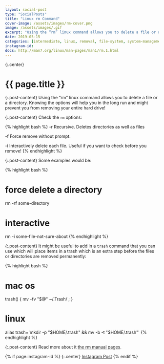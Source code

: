 ```yaml
---
layout: social-post
type: "SocialPosts"
title: "Linux rm Command"
cover-image: /assets/images/rm-cover.png
image: /assets/images/.gif
excerpt: "Using the “rm” linux command allows you to delete a file or a directory"
date: 2019-05-15
categories: [intermediate, linux, removal, file-system, system-management]
instagram-id: 
docs: http://man7.org/linux/man-pages/man1/rm.1.html
---
```

{:.center}
# {{ page.title }}

{:.post-content}
Using the “rm” linux command allows you to delete a file or a directory. 
Knowing the options will help you in the long run and might prevent you from 
removing your entire hard drive! 

{:.post-content}
Check the `rm` options:

{% highlight bash %}
-r      Recursive. Deletes directories as well as files

-f      Force remove without prompt.

-i      Interactively delete each file. Useful if you want to check before you remove!
{% endhighlight %}

{:.post-content}
Some examples would be:

{% highlight bash %}
# force delete a directory
rm -rf some-directory

# interactive
rm -i some-file-not-sure-about
{% endhighlight %}

{:.post-content}
It might be useful to add in a `trash` command that you can use which will 
place items in a trash which is an extra step before the files or directories
are removed permanently:

{% highlight bash %}
# mac os
trash() { mv -fv "$@" ~/.Trash/ ; }

# linux
alias trash='mkdir -p "$HOME/.trash" && mv -b -t "$HOME/.trash"'
{% endhighlight %}

{:.post-content}
Read more about it <a href="{{page.docs}}" target="_blank">the rm manual pages</a>.

{% if page.instagram-id %}
{:.center}
<a class="insta-link" href="https://www.instagram.com/p/{{page.instagram-id}}" target="_blank">Instagram Post</a>
{% endif %}
